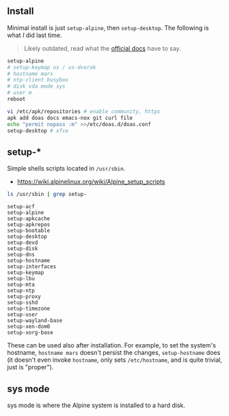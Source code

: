 ## Install

Minimal install is just `setup-alpine`, then `setup-desktop`. The
following is what _I_ did last time.

> Likely outdated, read what the [official
  docs](https://alpinelinux.org/) have to say.

```sh
setup-alpine
# setup-keymap us / us-dvorak
# hostname mars
# ntp-client busybox
# disk vda mode sys
# user m
reboot

vi /etc/apk/repositories # enable community, https
apk add doas docs emacs-nox git curl file
echo "permit nopass :m" >>/etc/doas.d/doas.conf
setup-desktop # xfce
```

## setup-*

Simple shells scripts located in `/usr/sbin`.

* <https://wiki.alpinelinux.org/wiki/Alpine_setup_scripts>


```bash
ls /usr/sbin | grep setup-
```

    setup-acf
    setup-alpine
    setup-apkcache
    setup-apkrepos
    setup-bootable
    setup-desktop
    setup-devd
    setup-disk
    setup-dns
    setup-hostname
    setup-interfaces
    setup-keymap
    setup-lbu
    setup-mta
    setup-ntp
    setup-proxy
    setup-sshd
    setup-timezone
    setup-user
    setup-wayland-base
    setup-xen-dom0
    setup-xorg-base

These can be used also after installation. For example, to set the
system's hostname, `hostname mars` doesn't persist the changes,
`setup-hostname` does (it doesn't even invoke `hostname`, only sets
`/etc/hostname`, and is quite trivial, just is "proper").

## sys mode

sys mode is where the Alpine system is installed to a hard disk.
